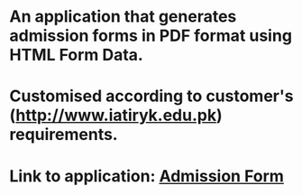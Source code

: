 # An application that generates admission forms in PDF format using HTML Form Data.
# Customised according to customer's (http://www.iatiryk.edu.pk) requirements.
# Link to application: <a href="http://www.iatiryk.edu.pk/admission_form" target="_blank">Admission Form</a>
